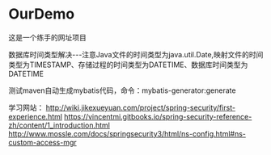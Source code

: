 # OurDemo
这是一个练手的网址项目

数据库时间类型解决---注意Java文件的时间类型为java.util.Date,映射文件的时间类型为TIMESTAMP、存储过程的时间类型为DATETIME、数据库时间类型为DATETIME

测试maven自动生成mybatis代码，命令：mybatis-generator:generate

学习网站：
  http://wiki.jikexueyuan.com/project/spring-security/first-experience.html
  https://vincentmi.gitbooks.io/spring-security-reference-zh/content/1_introduction.html
  http://www.mossle.com/docs/springsecurity3/html/ns-config.html#ns-custom-access-mgr
